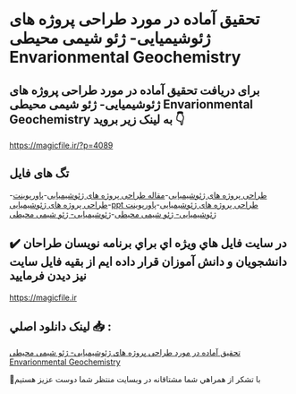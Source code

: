 # تحقیق آماده در مورد طراحی پروژه های ژئوشیمیایی- ژئو شیمی محیطی Envarionmental Geochemistry 

## برای دریافت تحقیق آماده در مورد طراحی پروژه های ژئوشیمیایی- ژئو شیمی محیطی Envarionmental Geochemistry  به لینک زیر بروید 👇

https://magicfile.ir/?p=4089

## تگ های فایل

-[طراحی پروژه های ژئوشیمیایی](https://magicfile.ir/product/%d8%aa%d8%ad%d9%82%db%8c%d9%82-%d8%b7%d8%b1%d8%a7%d8%ad%db%8c-%d9%be%d8%b1%d9%88%da%98%d9%87-%d9%87%d8%a7%db%8c-%da%98%d8%a6%d9%88%d8%b4%db%8c%d9%85%db%8c%d8%a7%db%8c%db%8c-%da%98%d8%a6%d9%88-%d8%b4%db%8c%d9%85%db%8c-%d9%85%d8%ad%db%8c%d8%b7%db%8c/)-[مقاله طراحی پروژه های ژئوشیمیایی](https://magicfile.ir/product/%d8%aa%d8%ad%d9%82%db%8c%d9%82-%d8%b7%d8%b1%d8%a7%d8%ad%db%8c-%d9%be%d8%b1%d9%88%da%98%d9%87-%d9%87%d8%a7%db%8c-%da%98%d8%a6%d9%88%d8%b4%db%8c%d9%85%db%8c%d8%a7%db%8c%db%8c-%da%98%d8%a6%d9%88-%d8%b4%db%8c%d9%85%db%8c-%d9%85%d8%ad%db%8c%d8%b7%db%8c/)-[پاورپوینت طراحی پروژه های ژئوشیمیایی](https://magicfile.ir/product/%d8%aa%d8%ad%d9%82%db%8c%d9%82-%d8%b7%d8%b1%d8%a7%d8%ad%db%8c-%d9%be%d8%b1%d9%88%da%98%d9%87-%d9%87%d8%a7%db%8c-%da%98%d8%a6%d9%88%d8%b4%db%8c%d9%85%db%8c%d8%a7%db%8c%db%8c-%da%98%d8%a6%d9%88-%d8%b4%db%8c%d9%85%db%8c-%d9%85%d8%ad%db%8c%d8%b7%db%8c/)-[ppt طراحی پروژه های ژئوشیمیایی](https://magicfile.ir/product/%d8%aa%d8%ad%d9%82%db%8c%d9%82-%d8%b7%d8%b1%d8%a7%d8%ad%db%8c-%d9%be%d8%b1%d9%88%da%98%d9%87-%d9%87%d8%a7%db%8c-%da%98%d8%a6%d9%88%d8%b4%db%8c%d9%85%db%8c%d8%a7%db%8c%db%8c-%da%98%d8%a6%d9%88-%d8%b4%db%8c%d9%85%db%8c-%d9%85%d8%ad%db%8c%d8%b7%db%8c/)-[پاورپوینت ژئوشیمیایی- ژئو شیمی محیطی](https://magicfile.ir/product/%d8%aa%d8%ad%d9%82%db%8c%d9%82-%d8%b7%d8%b1%d8%a7%d8%ad%db%8c-%d9%be%d8%b1%d9%88%da%98%d9%87-%d9%87%d8%a7%db%8c-%da%98%d8%a6%d9%88%d8%b4%db%8c%d9%85%db%8c%d8%a7%db%8c%db%8c-%da%98%d8%a6%d9%88-%d8%b4%db%8c%d9%85%db%8c-%d9%85%d8%ad%db%8c%d8%b7%db%8c/)-[ژئوشیمیایی- ژئو شیمی محیطی](https://magicfile.ir/product/%d8%aa%d8%ad%d9%82%db%8c%d9%82-%d8%b7%d8%b1%d8%a7%d8%ad%db%8c-%d9%be%d8%b1%d9%88%da%98%d9%87-%d9%87%d8%a7%db%8c-%da%98%d8%a6%d9%88%d8%b4%db%8c%d9%85%db%8c%d8%a7%db%8c%db%8c-%da%98%d8%a6%d9%88-%d8%b4%db%8c%d9%85%db%8c-%d9%85%d8%ad%db%8c%d8%b7%db%8c/)

## ✔️ در سايت فايل هاي ويژه اي براي برنامه نويسان طراحان دانشجويان و دانش آموزان قرار داده ايم از بقيه فايل سايت نيز ديدن فرماييد

https://magicfile.ir


## لينک دانلود اصلي 📥 :

[تحقیق آماده در مورد طراحی پروژه های ژئوشیمیایی- ژئو شیمی محیطی Envarionmental Geochemistry ](https://magicfile.ir/product/%d8%aa%d8%ad%d9%82%db%8c%d9%82-%d8%b7%d8%b1%d8%a7%d8%ad%db%8c-%d9%be%d8%b1%d9%88%da%98%d9%87-%d9%87%d8%a7%db%8c-%da%98%d8%a6%d9%88%d8%b4%db%8c%d9%85%db%8c%d8%a7%db%8c%db%8c-%da%98%d8%a6%d9%88-%d8%b4%db%8c%d9%85%db%8c-%d9%85%d8%ad%db%8c%d8%b7%db%8c/) 


🙏با تشکر از همراهي شما مشتاقانه در وبسایت منتظر شما دوست عزیز هستیم

